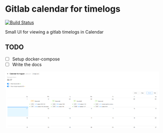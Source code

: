 # Gitlab calendar for timelogs
[![Build Status](https://7architect.semaphoreci.com/badges/gitlab-calendar/branches/main.svg?key=d27a0f0d-3ab0-463b-af4f-3ddbb117563d)](https://7architect.semaphoreci.com/projects/gitlab-calendar)

Small UI for viewing a gitlab timelogs in Calendar

## TODO
- [ ] Setup docker-compose
- [ ] Write the docs

![gitlab calendar](https://raw.githubusercontent.com/7architect/gitlab-calendar/main/app.png)
